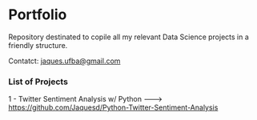 # Portfolio

Repository destinated to copile all my relevant Data Science projects in a friendly structure.

Contatct: jaques.ufba@gmail.com



### List of Projects
1 - Twitter Sentiment Analysis w/ Python ---> https://github.com/Jaquesd/Python-Twitter-Sentiment-Analysis
